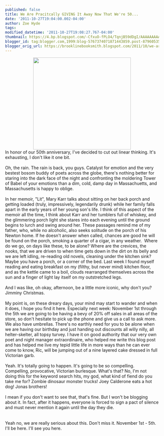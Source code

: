 ```yaml
---
published: false
title: We Are Pracitcally GIVING It Away Now That We're 50...
date: '2011-10-27T19:04:00.002-04:00'
author: Zoe Hyde
tags: 
modified_datetime: '2011-10-27T19:08:27.767-04:00'
thumbnail: https://4.bp.blogspot.com/-CfxuO-fPLO4/TqnjB59dDgI/AAAAAAAAAE4/uL_4yFGctOw/s72-c/AT_MagentFifty.jpg
blogger_id: tag:blogger.com,1999:blog-5767374071871443859.post-8796053535723080618
blogger_orig_url: https://brooklinebooksmith.blogspot.com/2011/10/we-are-pracitcally-giving-it-away-now.html
---
```


<div class="separator" style="clear: both; text-align: center;"><a href="https://4.bp.blogspot.com/-CfxuO-fPLO4/TqnjB59dDgI/AAAAAAAAAE4/uL_4yFGctOw/s1600/AT_MagentFifty.jpg" imageanchor="1" style="margin-left: 1em; margin-right: 1em;"><img border="0" height="300" src="https://4.bp.blogspot.com/-CfxuO-fPLO4/TqnjB59dDgI/AAAAAAAAAE4/uL_4yFGctOw/s320/AT_MagentFifty.jpg" width="320" /></a></div>In honor of our 50th anniversary, I've decided to cut out linear thinking. It's exhausting, I don't like it one bit. <br /><br />Oh, the rain. The rain is back, you guys. Catalyst for emotion and the very bestest bosom buddy of poets across the globe, there's nothing better for staring into the dark face of the night and confronting the moldering Tower of Babel of your emotions than a dim, cold, damp day in Massachuetts, and Massachusetts is happy to oblige. <br /><br />In her memoir, "Lit", Mary Karr talks about sitting on her back porch and getting loaded (truly, impressively, legendarily drunk) while her family falls apart in the early years of her young son's life. I think of this aspect of the memoir all the time, I think about Karr and her tumblers full of whiskey, and the glimmering porch light she stares into each evening until the ground begins to lurch and swing around her. These passages remind me of my father, who, while no alcoholic, also seeks solitude on the porch of his Newton home. If he doesn't answer when called, chances are good he will be found on the porch, smoking a quarter of a cigar, in any weather.&nbsp;&nbsp;Where do we go, on days like these, to be alone? Where are the crevices, the nooks, that we are driven to when time gets down in the dirt on its belly and we are left idling, re-reading old novels, cleaning under the kitchen sink? Maybe you have a porch, or a corner of the bed. Last week I found myself reading and eating breakfast on my (filthy, but never mind) kitchen floor, and as the kettle came to a boil, clouds rearranged themselves across the sun and a finger of light lay itself on my outstretched legs.<br /><br />And I was like, oh okay, afternoon, be a little more iconic, why don't you? Jimminy Christmas.<br /><br />My point is, on these dreary days, your mind may start to wander and when it does, I hope you find it here. Especially next week: November 1st through the 5th we are going to be having a bevy of 20% off sales in all areas of the store, so don't hesitate to pick up the phone and give us a call to ask more. We also have umbrellas. There's no earthly need for you to be alone when we are having our birthday and just handing out discounts all willy nilly, all helter-skelter, all topsy turvey. I have it on good authority that our very own poet and night manager extraordinaire, who helped me write this blog post and has helped me live my tepid little life in more ways than he can ever come to know, Ric, will be jumping out of a nine layered cake dressed in full Victorian garb. <br /><br />Yeah. It's totally going to happen. It's going to be so compelling. Compelling, provocative, Victorian burlesque. What's that? No, I'm not doing this for the keyword search hits, my god, what kind of fiend do you take me for? Zombie dinosaur monster trucks! Joey Calderone eats a hot dog! Jonas brothers!<br /><br />I mean if you don't want to see that, that's fine. But I won't be blogging about it. In fact, after it happens, everyone is forced to sign a pact of silence and must never mention it again until the day they die. <br /><br /><div class="separator" style="clear: both; text-align: center;"><br /></div>Yeah no, we are really serious about this. Don't miss it. November 1st - 5th. I'll be here. I'll see you here.